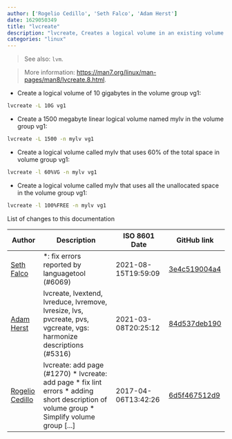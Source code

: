 ```yaml
---
author: ['Rogelio Cedillo', 'Seth Falco', 'Adam Herst']
date: 1629050349
title: "lvcreate"
description: "lvcreate, Creates a logical volume in an existing volume group. A volume group is a collection of logical and physical volumes."
categories: "linux"
---
```

> See also: `lvm`.

> More information: <https://man7.org/linux/man-pages/man8/lvcreate.8.html>.

- Create a logical volume of 10 gigabytes in the volume group vg1:

```bash
lvcreate -L 10G vg1
```

- Create a 1500 megabyte linear logical volume named mylv in the volume group vg1:

```bash
lvcreate -L 1500 -n mylv vg1
```

- Create a logical volume called mylv that uses 60% of the total space in volume group vg1:

```bash
lvcreate -l 60%VG -n mylv vg1
```

- Create a logical volume called mylv that uses all the unallocated space in the volume group vg1:

```bash
lvcreate -l 100%FREE -n mylv vg1
```
List of changes to this documentation


Author | Description | ISO 8601 Date | GitHub link
------|-----|-----|-----
[Seth Falco](mailto:seth@falco.fun) | *: fix errors reported by languagetool (#6069) | 2021-08-15T19:59:09 | [3e4c519004a4](https://github.com/tldr-pages/tldr/commit/3e4c519004a471c861cdc609fd7239ee3355671c)
[Adam Herst](mailto:adamherst@adamherst.com) | lvcreate, lvextend, lvreduce, lvremove, lvresize, lvs, pvcreate, pvs, vgcreate, vgs: harmonize descriptions (#5316) | 2021-03-08T20:25:12 | [84d537deb190](https://github.com/tldr-pages/tldr/commit/84d537deb1902fcde2a9a997dc5ec2a859a31ad7)
[Rogelio Cedillo](mailto:rogelio.cedillo.rivera@gmail.com) | lvcreate: add page (#1270) * lvcreate: add page * fix lint errors * adding short description of volume group * Simplify volume group [...] | 2017-04-06T13:42:26 | [6d5f467512d9](https://github.com/tldr-pages/tldr/commit/6d5f467512d909bd00b6f103a29491ef9ba6a8e4)

